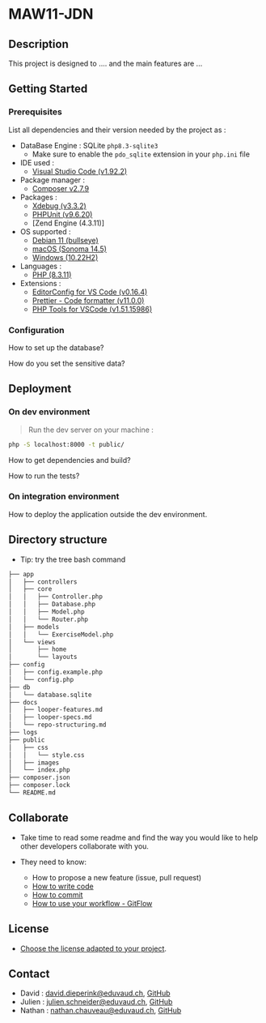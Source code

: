 # MAW11-JDN

## Description

This project is designed to .... and the main features are ...

## Getting Started

### Prerequisites

List all dependencies and their version needed by the project as :

-   DataBase Engine : SQLite `php8.3-sqlite3`
    -   Make sure to enable the `pdo_sqlite` extension in your `php.ini` file
-   IDE used :
    -   [Visual Studio Code (v1.92.2)](https://code.visualstudio.com/updates/v1_92)
-   Package manager :
    -   [Composer v2.7.9](https://getcomposer.org/download/)
-   Packages :
    -   [Xdebug (v3.3.2)](https://xdebug.org/docs/install)
    -   [PHPUnit (v9.6.20)](https://docs.phpunit.de/en/11.3/installation.html#installing-phpunit-with-composer)
    -   [Zend Engine (4.3.11)]
-   OS supported :
    -   [Debian 11 (bullseye)](https://www.debian.org/releases/bullseye/debian-installer/index)
    -   [macOS (Sonoma 14.5)](https://www.iclarified.com/91544/where-to-download-macos-sonoma)
    -   [Windows (10.22H2)](https://www.microsoft.com/fr-fr/software-download/windows10%20)
-   Languages :
    -   [PHP (8.3.11)](https://www.php.net/downloads.php)
-   Extensions :
    -   [EditorConfig for VS Code (v0.16.4)](https://marketplace.visualstudio.com/items?itemName=EditorConfig.EditorConfig)
    -   [Prettier - Code formatter (v11.0.0)](https://marketplace.visualstudio.com/items?itemName=esbenp.prettier-vscode)
    -   [PHP Tools for VSCode (v1.51.15986)](https://www.devsense.com/en/features#vscode)

### Configuration

How to set up the database?

How do you set the sensitive data?

## Deployment

### On dev environment

> Run the dev server on your machine :

```bash
php -S localhost:8000 -t public/
```

How to get dependencies and build?

How to run the tests?

### On integration environment

How to deploy the application outside the dev environment.

## Directory structure

-   Tip: try the tree bash command

```bash
├── app
│   ├── controllers
│   ├── core
│   │   ├── Controller.php
│   │   ├── Database.php
│   │   ├── Model.php
│   │   └── Router.php
│   ├── models
│   │   └── ExerciseModel.php
│   └── views
│       ├── home
│       └── layouts
├── config
│   ├── config.example.php
│   └── config.php
├── db
│   └── database.sqlite
├── docs
│   ├── looper-features.md
│   ├── looper-specs.md
│   └── repo-structuring.md
├── logs
├── public
│   ├── css
│   │   └── style.css
│   ├── images
│   └── index.php
├── composer.json
├── composer.lock
└── README.md
```

## Collaborate

-   Take time to read some readme and find the way you would like to help other developers collaborate with you.

-   They need to know:
    -   How to propose a new feature (issue, pull request)
    -   [How to write code](https://www.php-fig.org/psr/psr-12/)
    -   [How to commit](https://www.conventionalcommits.org/en/v1.0.0/)
    -   [How to use your workflow - GitFlow](https://nvie.com/posts/a-successful-git-branching-model/)

## License

-   [Choose the license adapted to your project](https://docs.github.com/en/repositories/managing-your-repositorys-settings-and-features/customizing-your-repository/licensing-a-repository).

## Contact

-   David : <david.dieperink@eduvaud.ch>, [GitHub](https://github.com/dieperid)
-   Julien : <julien.schneider@eduvaud.ch>, [GitHub](https://github.com/T5uy0)
-   Nathan : <nathan.chauveau@eduvaud.ch>, [GitHub](https://github.com/NathanChauveau)
